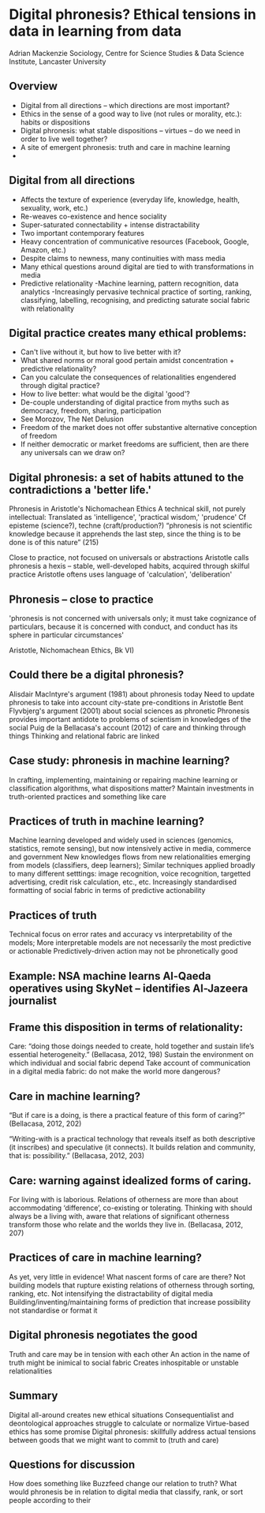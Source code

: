 # Digital phronesis? Ethical tensions in data in learning from data
Adrian Mackenzie
Sociology, Centre for Science Studies & Data Science Institute, Lancaster University

## Overview
- Digital from all directions – which directions are most important?
- Ethics in the sense of a good way to live (not rules or morality, etc.): habits or dispositions
- Digital phronesis: what stable dispositions – virtues – do we need in order to live well together?
- A site of emergent phronesis: truth and care in machine learning
- 

## Digital from all directions
- Affects the texture of experience (everyday life, knowledge, health, sexuality, work, etc.)
- Re-weaves co-existence and hence sociality
- Super-saturated connectability + intense distractability
- Two important contemporary features 
- Heavy concentration of communicative resources (Facebook, Google, Amazon, etc.)
- Despite claims to newness, many continuities with mass media
- Many ethical questions around digital are tied to with transformations in media
- Predictive relationality
-Machine learning, pattern recognition, data analytics
-Increasingly pervasive technical practice of sorting, ranking, classifying, labelling, recognising, and predicting saturate social fabric with relationality

## Digital practice creates many ethical problems:
- Can't live without it, but how to live better with it?
- What shared norms or moral good pertain amidst concentration + predictive relationality?
- Can you calculate the consequences of relationalities engendered through digital practice?
- How to live better: what would be the digital 'good'?
- De-couple understanding of  digital practice from myths such as democracy, freedom, sharing, participation
- See Morozov, The Net Delusion
- Freedom of the market does not offer substantive alternative conception of freedom
- If neither democratic or market freedoms are sufficient, then are there any universals can we draw on?

## Digital phronesis: a set of habits attuned to the contradictions a 'better life.' 

 Phronesis in Aristotle's Nichomachean Ethics
A technical skill, not purely intellectual:
Translated as 'intelligence', 'practical wisdom,' 'prudence'
Cf episteme (science?), techne (craft/production?)
“phronesis is not scientific knowledge because it apprehends the last step, since the thing is to be done is of this nature”  (215)

Close to practice, not focused on universals or abstractions
Aristotle calls phronesis a  hexis – stable, well-developed habits, acquired through skilful practice
Aristotle oftens uses language of 'calculation', 'deliberation'

## Phronesis – close to practice 
'phronesis is not concerned with universals only; it must take cognizance of particulars, because it is concerned with conduct, and conduct has its sphere in particular circumstances'
 
 Aristotle, Nichomachean Ethics, Bk VI)

##  Could there be a digital phronesis?

 Alisdair MacIntyre's argument (1981) about phronesis today
 Need to update phronesis to take into account city-state pre-conditions in Aristotle 
 Bent Flyvbjerg's argument (2001) about social sciences as phronetic
 Phronesis provides important antidote to problems of scientism in knowledges of the social
 Puig de la Bellacasa's account (2012) of care and thinking through things
 Thinking and relational fabric are linked
 
##  Case study: phronesis in machine learning?
 In crafting, implementing, maintaining or repairing machine learning or classification algorithms, what dispositions matter?
 Maintain investments in truth-oriented practices and something like care


##  Practices of truth in machine learning?
 Machine learning developed and widely used in sciences (genomics, statistics, remote sensing), but now intensively active in media, commerce and government 
 New knowledges flows from new relationalities emerging from models (classifiers, deep learners);
 Similar techniques applied broadly to many different setttings: image recognition, voice recognition, targetted advertising, credit risk calculation, etc., etc.
 Increasingly standardised formatting of social fabric in terms of predictive actionability

##  Practices of truth
 Technical focus on error rates and accuracy vs  interpretability of the models;
 More interpretable models are not necessarily the most predictive or actionable
 Predictively-driven action may not be phronetically good

##  Example: NSA machine learns Al-Qaeda operatives using SkyNet – identifies Al-Jazeera journalist

##  Frame this disposition in terms of relationality:
 Care: “doing those doings needed to create, hold together and sustain life’s essential heterogeneity.” (Bellacasa, 2012, 198) 
 Sustain the environment on which individual and social fabric depend
 Take account of communication in a digital media fabric:
 do not make the world more dangerous?

##  Care in machine learning?
 “But if care is a doing, is there a practical feature of this form of caring?” 
  (Bellacasa, 2012, 202)

  “Writing-with is a practical technology that reveals itself as both descriptive (it inscribes) and speculative (it connects). It builds relation and community, that is: possibility.” (Bellacasa, 2012, 203)


##   Care:  warning against idealized forms of caring.
   For living with is laborious. Relations of otherness are more than about accommodating ‘difference’, co-existing or tolerating. Thinking with should always be a living with, aware that relations of significant otherness transform those who relate and the worlds they live in. (Bellacasa, 2012, 207)

##    Practices of care in machine learning?
   As yet, very little in evidence!
   What nascent forms of care are there? 
   Not building models that rupture existing relations of otherness through sorting, ranking, etc.
   Not intensifying the distractability of digital media
   Building/inventing/maintaining forms of prediction that increase possibility not standardise or format it 

##    Digital phronesis negotiates the good
   Truth and care may be in tension with each other 
   An action in the name of truth might be inimical to social fabric 
   Creates inhospitable or unstable relationalities

##    Summary
   Digital all-around creates new ethical situations
   Consequentialist and deontological approaches struggle to calculate or normalize
   Virtue-based ethics has some promise
   Digital phronesis: skillfully address actual tensions between goods that we might want to commit to (truth and care)

##    Questions for discussion
   How does something like Buzzfeed change our relation to truth?
   What would phronesis be in relation to digital media that classify, rank, or sort people according to their 
